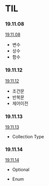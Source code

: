 # TIL

### 19.11.08
[19.11.08](https://github.com/JoongChangYang/TIL/tree/master/swift/191108)

- 변수
- 상수 
- 함수


### 19.11.12
[19.11.12]([https://github.com/JoongChangYang/TIL/tree/master/swift/191112])

- 조건문
- 반복문
- 제어이전

### 19.11.13
[19.11.13]([https://github.com/JoongChangYang/TIL/tree/master/swift/191113])

- Collection Type


### 19.11.14
[19.11.14]([https://github.com/JoongChangYang/TIL/tree/master/swift/191114])

- Optional

- Enum